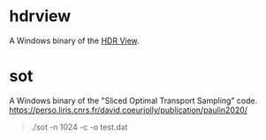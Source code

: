 # hdrview
A Windows binary of the [HDR View](https://bitbucket.org/wkjarosz/hdrview/src/master/).

# sot
A Windows binary of the "Sliced Optimal Transport Sampling" code.
https://perso.liris.cnrs.fr/david.coeurjolly/publication/paulin2020/
> ./sot -n 1024 -c -o test.dat
